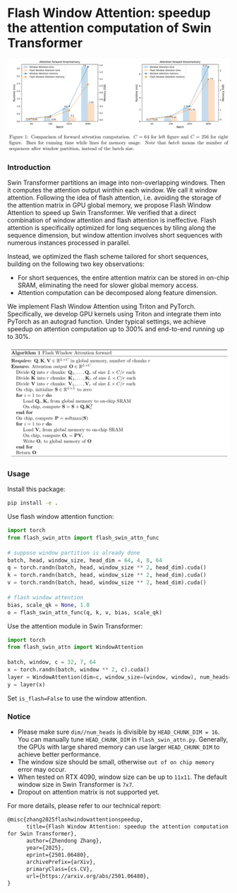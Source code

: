 # Flash Window Attention: speedup the attention computation of Swin Transformer

![](figs/per.png)

### Introduction
Swin Transformer partitions an image into non-overlapping windows. Then it computes the attention output winthin each window. 
We call it window attention. Following the idea of flash attention, i.e. avoiding the storage of the attention matrix in GPU global memory, we propose 
Flash Window Attention to speed up Swin Transformer. We verified that a direct combination of window attention and flash attention is ineffective. Flash attention is specifically optimized for long sequences by tiling along the sequence dimension, but window attention involves short sequences with numerous instances processed in parallel.

Instead, we optimized the flash scheme tailored for short sequences, building on the following two key observations:
- For short sequences, the entire attention matrix can be stored in on-chip SRAM, eliminating the
need for slower global memory access.
- Attention computation can be decomposed along feature dimension.

We implement Flash Window Attention using Triton and PyTorch. Specifically, we develop GPU kernels using Triton and integrate them into PyTorch as an autograd
function. Under typical settings, we achieve speedup on attention computation up to 300% and end-to-end running up to 30%.

![](figs/alg.png)

### Usage
Install this package:
```bash
pip install -e .
```
Use flash window attention function:
```python
import torch
from flash_swin_attn import flash_swin_attn_func

# suppose window partition is already done
batch, head, window_size, head_dim = 64, 4, 8, 64
q = torch.randn(batch, head, window_size ** 2, head_dim).cuda()
k = torch.randn(batch, head, window_size ** 2, head_dim).cuda()
v = torch.randn(batch, head, window_size ** 2, head_dim).cuda()

# flash window attention
bias, scale_qk = None, 1.0
o = flash_swin_attn_func(q, k, v, bias, scale_qk)
```

Use the attention module in Swin Transformer:
```python
import torch
from flash_swin_attn import WindowAttention

batch, window, c = 32, 7, 64
x = torch.randn(batch, window ** 2, c).cuda()
layer = WindowAttention(dim=c, window_size=(window, window), num_heads=4, is_flash=True).cuda()
y = layer(x)
```
Set `is_flash=False` to use the window attention.

### Notice
- Please make sure `dim//num_heads` is divisible by `HEAD_CHUNK_DIM = 16`. You can manually tune `HEAD_CHUNK_DIM` in `flash_swin_attn.py`. Generally, the GPUs with large shared memory can use larger `HEAD_CHUNK_DIM` to achieve better performance.
- The window size should be small, otherwise `out of on chip memory` error may occur.
- When tested on RTX 4090, window size can be up to `11x11`. The default window size in Swin Transformer is `7x7`.
- Dropout on attention matrix is not supported yet.

For more details, please refer to our technical report:
```
@misc{zhang2025flashwindowattentionspeedup,
      title={Flash Window Attention: speedup the attention computation for Swin Transformer}, 
      author={Zhendong Zhang},
      year={2025},
      eprint={2501.06480},
      archivePrefix={arXiv},
      primaryClass={cs.CV},
      url={https://arxiv.org/abs/2501.06480}, 
}
```